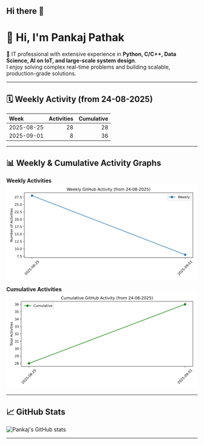## Hi there 👋

<!--
**ppankaj321/ppankaj321** is a ✨ _special_ ✨ repository because its `README.md` (this file) appears on your GitHub profile.

Here are some ideas to get you started:

- 🔭 I’m currently working on ...
- 🌱 I’m currently learning ...
- 👯 I’m looking to collaborate on ...
- 🤔 I’m looking for help with ...
- 💬 Ask me about ...
- 📫 How to reach me: ...
- 😄 Pronouns: ...
- ⚡ Fun fact: ...
-->

# 👋 Hi, I'm Pankaj Pathak

🚀 IT professional with extensive experience in **Python, C/C++, Data Science, AI on IoT, and large-scale system design**.  
I enjoy solving complex real-time problems and building scalable, production-grade solutions.

---

## 🗓 Weekly Activity (from 24-08-2025)

<!--START_SECTION:weekly_activity-->

| Week       |   Activities |   Cumulative |
|:-----------|-------------:|-------------:|
| 2025-08-25 |           28 |           28 |
| 2025-09-01 |            8 |           36 |

<!--END_SECTION:weekly_activity-->

---

## 📊 Weekly & Cumulative Activity Graphs

**Weekly Activities**
![Weekly Activity Graph](./weekly_activity_graph.svg)

**Cumulative Activities**
![Cumulative Activity Graph](./cumulative_activity_graph.svg)

---

## 📈 GitHub Stats

![Pankaj's GitHub stats](https://github-readme-stats.vercel.app/api?username=ppankaj321&show_icons=true&count_private=true&include_all_commits=true)

---

